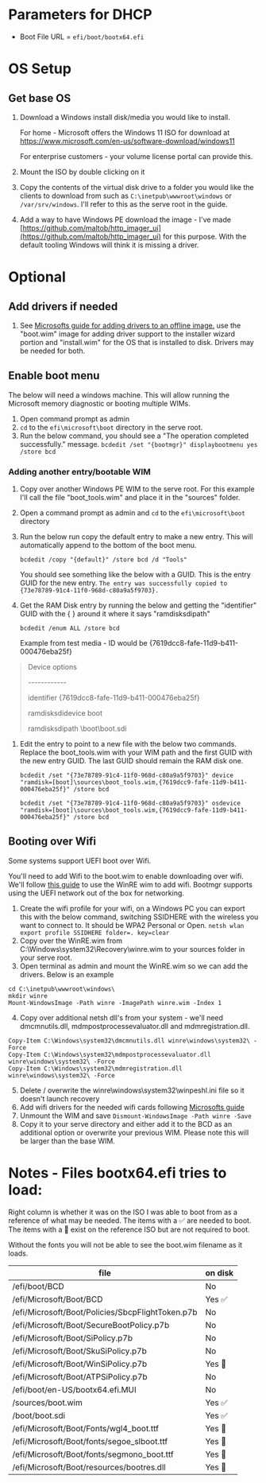 # Parameters for DHCP
 - Boot File URL = `efi/boot/bootx64.efi`

# OS Setup
## Get base OS
1. Download a Windows install disk/media you would like to install.

    For home - Microsoft offers the Windows 11 ISO for download at https://www.microsoft.com/en-us/software-download/windows11

    For enterprise customers - your volume license portal can provide this.
2. Mount the ISO by double clicking on it
3. Copy the contents of the virtual disk drive to a folder you would like the clients to download from such as `C:\inetpub\wwwroot\windows` or  `/var/srv/windows`. I'll refer to this as the serve root in the guide.
4. Add a way to have Windows PE download the image - I've made [https://github.com/maltob/http_imager_ui](https://github.com/maltob/http_imager_ui) for this purpose. With the default tooling Windows will think it is missing a driver.

# Optional
## Add drivers if needed
1. See [Microsofts guide for adding drivers to an offline image.](https://learn.microsoft.com/en-us/windows-hardware/manufacture/desktop/add-and-remove-drivers-to-an-offline-windows-image?view=windows-11#add-driver-packages-to-an-offline-windows-image) use the "boot.wim" image for adding driver support to the installer wizard portion and "install.wim" for the OS that is installed to disk. Drivers may be needed for both.



## Enable boot menu
The below will need a windows machine. This will allow running the Microsoft memory diagnostic or booting multiple WIMs.
1. Open command prompt as admin
1. `cd` to the `efi\microsoft\boot` directory in the serve root.
1. Run the below command, you should see a "The operation completed successfully." message.
`bcdedit /set "{bootmgr}" displaybootmenu yes /store bcd`

### Adding another entry/bootable WIM
1. Copy over another Windows PE WIM to the serve root. For this example I'll call the file "boot_tools.wim" and place it in the "sources" folder.

1. Open a command prompt as admin and `cd` to the `efi\microsoft\boot` directory

1. Run the below run copy the default entry to make a new entry. This will automatically append to the bottom of the boot menu. 

    `bcdedit /copy "{default}" /store bcd /d "Tools"`

    You should see something like the below with a GUID. This is the entry GUID for the new entry.
    `The entry was successfully copied to {73e78789-91c4-11f0-968d-c80a9a5f9703}.`

1. Get the RAM Disk entry by running the below and getting the "identifier" GUID with the { } around it where it says "ramdisksdipath"

    `bcdedit /enum ALL /store bcd`

    Example from test media - ID would be {7619dcc8-fafe-11d9-b411-000476eba25f}

>    Device options
>
> \------------
>
>   identifier              {7619dcc8-fafe-11d9-b411-000476eba25f}
>
>    ramdisksdidevice        boot
>
>    ramdisksdipath          \boot\boot.sdi
    
1. Edit the entry to point to a new file with the below two commands. Replace the boot_tools.wim with your WIM path and the first GUID with the new entry GUID. The last GUID should remain the RAM disk one.

    `bcdedit /set "{73e78789-91c4-11f0-968d-c80a9a5f9703}" device "ramdisk=[boot]\sources\boot_tools.wim,{7619dcc9-fafe-11d9-b411-000476eba25f}" /store bcd`

    `bcdedit /set "{73e78789-91c4-11f0-968d-c80a9a5f9703}" osdevice "ramdisk=[boot]\sources\boot_tools.wim,{7619dcc9-fafe-11d9-b411-000476eba25f}" /store bcd`




## Booting over Wifi
Some systems support UEFI boot over Wifi. 

You'll need to add Wifi to the boot.wim to enable downloading over wifi. We'll follow [this guide](https://knowledge.broadcom.com/external/article/268140/support-for-wifi-network-adapters-in-win.html) to use the WinRE wim to add wifi. Bootmgr supports using the UEFI network out of the box for networking.

1. Create the wifi profile for your wifi, on a Windows PC you can export this with the below command, switching SSIDHERE with the wireless you want to connect to. It should be WPA2 Personal or Open.
`netsh wlan export profile SSIDHERE folder=. key=clear` 
1. Copy over the WinRE.wim from C:\Windows\system32\Recovery\winre.wim to your sources folder in your serve root.
1. Open terminal as admin and mount the WinRE.wim so we can add the drivers. Below is an example
```
cd C:\inetpub\wwwroot\windows\
mkdir winre
Mount-WindowsImage -Path winre -ImagePath winre.wim -Index 1
```
4. Copy over additional netsh dll's from your system - we'll need dmcmnutils.dll, mdmpostprocessevaluator.dll and mdmregistration.dll.

```
Copy-Item C:\Windows\system32\dmcmnutils.dll winre\windows\system32\ -Force
Copy-Item C:\Windows\system32\mdmpostprocessevaluator.dll winre\windows\system32\ -Force
Copy-Item C:\Windows\system32\mdmregistration.dll winre\windows\system32\ -Force
```
5. Delete / overwrite the winre\windows\system32\winpeshl.ini file so it doesn't launch recovery
6. Add wifi drivers for the needed wifi cards following [Microsofts guide](https://learn.microsoft.com/en-us/windows-hardware/manufacture/desktop/add-and-remove-drivers-to-an-offline-windows-image?view=windows-11#add-driver-packages-to-an-offline-windows-image)
7. Unmount the WIM and save
`Dismount-WindowsImage -Path winre -Save`
8. Copy it to your serve directory and either add it to the BCD as an additional option or overwrite your previous WIM. Please note this will be larger than the base WIM.

# Notes - Files bootx64.efi tries to load:
Right column is whether it was on the ISO I was able to boot from as a reference of what may be needed. The items with a ✅ are needed to boot. The items with a 🔵 exist on the reference ISO but are not required to boot.

Without the fonts you will not be able to see the boot.wim filename as it loads.

| file | on disk |
| -- | -- |
| /efi/boot/BCD | No |
| /efi/Microsoft/Boot/BCD | Yes ✅ |
| /efi/Microsoft/Boot/Policies/SbcpFlightToken.p7b | No |
| /efi/Microsoft/Boot/SecureBootPolicy.p7b | No |
| /efi/Microsoft/Boot/SiPolicy.p7b | No |
| /efi/Microsoft/Boot/SkuSiPolicy.p7b | No |
| /efi/Microsoft/Boot/WinSiPolicy.p7b | Yes 🔵|
| /efi/Microsoft/Boot/ATPSiPolicy.p7b | No |
| /efi/boot/en-US/bootx64.efi.MUI | No |
| /sources/boot.wim | Yes ✅ |
| /boot/boot.sdi | Yes ✅ |
| /efi/Microsoft/Boot/Fonts/wgl4_boot.ttf | Yes 🔵 |
| /efi/Microsoft/Boot/fonts/segoe_slboot.ttf | Yes 🔵 |
| /efi/Microsoft/Boot/fonts/segmono_boot.ttf | Yes 🔵 |
| /efi/Microsoft/Boot/resources/bootres.dll | Yes 🔵 |